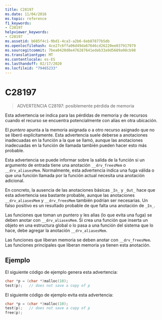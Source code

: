 ```yaml
---
title: C28197
ms.date: 11/04/2016
ms.topic: reference
f1_keywords:
- C28197
helpviewer_keywords:
- C28197
ms.assetid: b685f4c1-9bd1-4ca3-a2b6-6eb87877b5db
ms.openlocfilehash: 4ce27c6ffa06d49da67646cd26220ee037917979
ms.sourcegitcommit: 7bea0420d0e476287641edeb33a9d5689a98cb98
ms.translationtype: MT
ms.contentlocale: es-ES
ms.lasthandoff: 02/17/2020
ms.locfileid: "79465233"
---
```

# <a name="c28197"></a>C28197

> ADVERTENCIA C28197: posiblemente pérdida de memoria

Esta advertencia se indica para las pérdidas de memoria y de recursos cuando el recurso se encuentra potencialmente con alias en otra ubicación.

El *puntero* apunta a la memoria asignada o a otro recurso asignado que no se liberó explícitamente. Esta advertencia suele deberse a anotaciones inadecuadas en la función a la que se llamó, aunque las anotaciones inadecuadas en la función de llamada también pueden hacer esto más probable.

Esta advertencia se puede informar sobre la salida de la función si un argumento de entrada tiene una anotación `__drv_freesMem` o `__drv_aliasesMem`. Normalmente, esta advertencia indica una fuga válida o que una función llamada por la función actual necesita una anotación adicional.

En concreto, la ausencia de las anotaciones básicas `_In_` y `_Out_` hace que esta advertencia sea bastante probable, aunque las anotaciones `__drv_aliasesMem` y `__drv_freesMem` también podrían ser necesarias. Un falso positivo es un resultado probable de que falta una anotación de `_In_`.

Las funciones que toman un puntero y les alias (lo que evita una fuga) se deben anotar con `__drv_aliasesMem`. Si crea una función que inserta un objeto en una estructura global o lo pasa a una función del sistema que lo hace, debe agregar la anotación `__drv_aliasesMem`.

Las funciones que liberan memoria se deben anotar con `__drv_freesMem`. Las funciones principales que liberan memoria ya tienen esta anotación.

## <a name="example"></a>Ejemplo

El siguiente código de ejemplo genera esta advertencia:

```cpp
char *p = (char *)malloc(10);
test(p);   // does not save a copy of p
```

El siguiente código de ejemplo evita esta advertencia:

```cpp
char *p = (char *)malloc(10);
test(p);   // does not save a copy of p
free(p);
```
